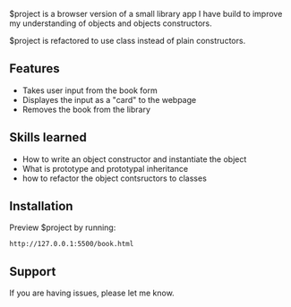 $project is a browser version of a small library app I have build to improve my understanding of objects and objects constructors. 

$project is refactored to use class instead of plain constructors.


Features
--------

- Takes user input from the book form
- Displayes the input as a "card" to the webpage
- Removes the book from the library

Skills learned
--------

- How to write an object constructor and instantiate the object
- What is prototype and prototypal inheritance
- how to refactor the object contsructors to classes


Installation
------------

Preview $project by running:

    http://127.0.0.1:5500/book.html


Support
-------

If you are having issues, please let me know.  

